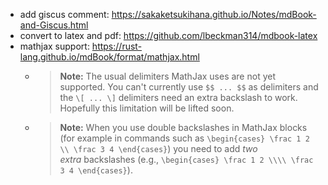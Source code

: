 - add giscus comment: https://sakaketsukihana.github.io/Notes/mdBook-and-Giscus.html
- convert to latex and pdf: https://github.com/lbeckman314/mdbook-latex
- mathjax support: https://rust-lang.github.io/mdBook/format/mathjax.html
	- > **Note:** The usual delimiters MathJax uses are not yet supported. You can't currently use `$$ ... $$` as delimiters and the `\[ ... \]` delimiters need an extra backslash to work. Hopefully this limitation will be lifted soon.
	- > **Note:** When you use double backslashes in MathJax blocks (for example in commands such as `\begin{cases} \frac 1 2 \\ \frac 3 4 \end{cases}`) you need to add *two extra* backslashes (e.g., `\begin{cases} \frac 1 2 \\\\ \frac 3 4 \end{cases}`).
